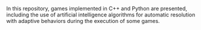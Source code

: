 In this repository, games implemented in C++ and Python are presented, including the use of artificial intelligence algorithms for automatic resolution with adaptive behaviors during the execution of some games.
